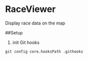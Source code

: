 # RaceViewer
Display race data on the map

##Setup
 1. init Git hooks
 ```
 git config core.hooksPath .githooks
 ```
